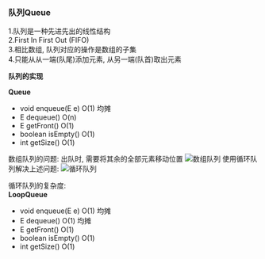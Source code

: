 ### 队列Queue
1.队列是一种先进先出的线性结构  
2.First In First Out (FIFO)  
3.相比数组, 队列对应的操作是数组的子集  
4.只能从从一端(队尾)添加元素, 从另一端(队首)取出元素  

**队列的实现**  

**Queue<E>**
- void enqueue(E e)  O(1) 均摊
- E dequeue()  O(n)
- E getFront()  O(1)
- boolean isEmpty()  O(1)
- int getSize()  O(1)

数组队列的问题: 出队时, 需要将其余的全部元素移动位置
![数组队列](https://study-note-huang.oss-cn-beijing.aliyuncs.com/img/20211206232239.png)
使用循环队列解决上述问题:
![循环队列](https://study-note-huang.oss-cn-beijing.aliyuncs.com/img/20211206232448.png)

循环队列的复杂度:  
**LoopQueue<E>**
- void enqueue(E e)  O(1) 均摊
- E dequeue()  O(1) 均摊
- E getFront()  O(1)
- boolean isEmpty()  O(1)
- int getSize()  O(1)